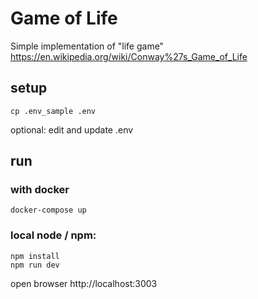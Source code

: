 # Game of Life

Simple implementation of "life game"
https://en.wikipedia.org/wiki/Conway%27s_Game_of_Life


## setup
```
cp .env_sample .env
```
optional: edit and update .env

## run

### with docker
```
docker-compose up
```

### local node / npm:
```
npm install
npm run dev
```

open browser http://localhost:3003
